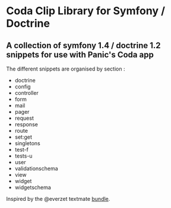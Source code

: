 Coda Clip Library for Symfony / Doctrine
========================================

A collection of symfony 1.4 / doctrine 1.2 snippets for use with Panic's Coda app
---------------------------------------------------------------------------------

The different snippets are organised by section :

- doctrine
- config
- controller
- form
- mail
- pager
- request
- response
- route
- set:get
- singletons
- test-f
- tests-u
- user
- validationschema
- view
- widget
- widgetschema

Inspired by the @everzet textmate [bundle](https://github.com/everzet/sfSymfony-tmbundle).